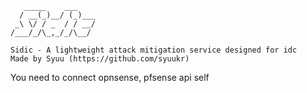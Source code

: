 ```
   _____    ___
  / __(_)__/ (_)___
 _\ \/ / _  / / __/
/___/_/\_,_/_/\__/

Sidic - A lightweight attack mitigation service designed for idc
Made by Syuu (https://github.com/syuukr)
```

You need to connect opnsense, pfsense api self
